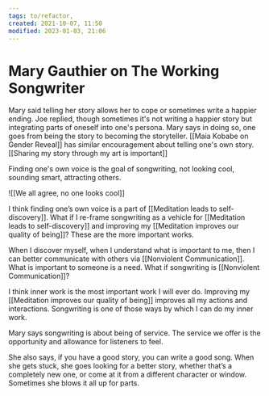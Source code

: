 ```yaml
---
tags: to/refactor, 
created: 2021-10-07, 11:50
modified: 2023-01-03, 21:06
---
```


# Mary Gauthier on The Working Songwriter
Mary said telling her story allows her to cope or sometimes write a happier ending. Joe replied, though sometimes it's not writing a happier story but integrating parts of oneself into one's persona. Mary says in doing so, one goes from being the story to becoming the storyteller. [[Maia Kobabe on Gender Reveal]] has similar encouragement about telling one's own story. [[Sharing my story through my art is important]]

Finding one's own voice is the goal of songwriting, not looking cool, sounding smart, attracting others.

![[We all agree, no one looks cool]]

I think finding one’s own voice is a part of [[Meditation leads to self-discovery]]. What if I re-frame songwriting as a vehicle for [[Meditation leads to self-discovery]] and improving my [[Meditation improves our quality of being]]? These are the more important works.

When I discover myself, when I understand what is important to me, then I can better communicate with others via [[Nonviolent Communication]]. What is important to someone is a need. What if songwriting is [[Nonviolent Communication]]?

I think inner work is the most important work I will ever do. Improving my [[Meditation improves our quality of being]] improves all my actions and interactions. Songwriting is one of those ways by which I can do my inner work.

Mary says songwriting is about being of service. The service we offer is the opportunity and allowance for listeners to feel.

She also says, if you have a good story, you can write a good song. When she gets stuck, she goes looking for a better story, whether that’s a completely new one, or come at it from a different character or window. Sometimes she blows it all up for parts.